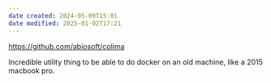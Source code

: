 ```yaml
---
date created: 2024-05-09T15:01
date modified: 2025-01-02T17:21
---
```


https://github.com/abiosoft/colima

Incredible utility thing to be able to do docker on an old machine, like a 2015 macbook pro. 